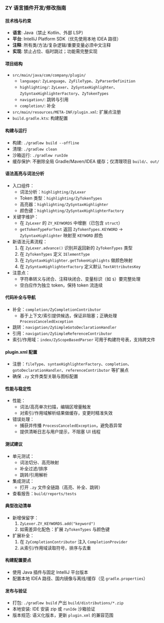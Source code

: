 ### ZY 语言插件开发/修改指南

#### 技术栈与约束

- **语言**: Java（禁止 Kotlin、外部 LSP）
- **平台**: IntelliJ Platform SDK（优先使用本地 IDEA 路径）
- **注释**: 所有类/方法/复杂逻辑/重要变量必须中文注释
- **实现**: 禁止占位、临时跳过；功能需完整实现

#### 项目结构

- `src/main/java/com/company/plugin/`
  - `language/`: `ZyLanguage`、`ZyFileType`、`ZyParserDefinition`
  - `highlighting/`: `ZyLexer`、`ZySyntaxHighlighter`、`ZySyntaxHighlighterFactory`、`ZyTokenTypes`
  - `navigation/`: 跳转与引用
  - `completion/`: 补全
- `src/main/resources/META-INF/plugin.xml`: 扩展点注册
- `build.gradle.kts`: 构建配置

#### 构建与运行

- 构建: `./gradlew build --offline`
- 清理: `./gradlew clean`
- 沙箱运行: `./gradlew runIde`
- 缓存保护: 不删除全局 Gradle/Maven/IDEA 缓存；仅清理项目 `build/`、`out/`

#### 语法高亮与词法分析

- 入口组件：
  - 词法分析：`highlighting/ZyLexer`
  - Token 类型：`highlighting/ZyTokenTypes`
  - 高亮器：`highlighting/ZySyntaxHighlighter`
  - 颜色键：`highlighting/ZySyntaxHighlighterFactory`
- 关键字维护：
  - 在 `ZyLexer` 的 `ZY_KEYWORDS` 中增删（已包含 `struct`）
  - `getTokenTypeForText` 返回 `ZyTokenTypes.KEYWORD` → `ZySyntaxHighlighter` 映射至 `KEYWORD` 颜色
- 新语法元素流程：
  1. 在 `ZyLexer.advance()` 识别并返回新的 `ZyTokenTypes` 类型
  2. 在 `ZyTokenTypes` 定义 `IElementType`
  3. 在 `ZySyntaxHighlighter.getTokenHighlights` 做颜色映射
  4. 在 `ZySyntaxHighlighterFactory` 定义默认 `TextAttributesKey`
- 注意点：
  - 字符串转义与闭合、注释块闭合、变量标识（如 `$`）要完整处理
  - 空白应作为独立 token，保持 token 流连续

#### 代码补全与导航

- 补全：`completion/ZyCompletionContributor`
  - 基于上下文/索引提供候选，保证非阻塞；正确处理 `ProcessCanceledException`
- 跳转：`navigation/ZySimpleGotoDeclarationHandler`
- 引用：`navigation/ZySimpleReferenceContributor`
- 索引/作用域：`index/ZyScopeBasedParser` 可用于构建符号表，支持跨文件

#### plugin.xml 配置

- 注册：`fileType`、`syntaxHighlighterFactory`、`completion`、`gotoDeclarationHandler`、`referenceContributor` 等扩展点
- 确保 `.zy` 文件类型关联与图标配置

#### 性能与稳定性

- 性能：
  - 词法/高亮单次扫描，编辑区增量触发
  - 对索引/作用域解析结果做缓存，变更时精准失效
- 错误处理：
  - 捕获并传播 `ProcessCanceledException`，避免吞异常
  - 提供清晰日志与用户提示，不阻塞 UI 线程

#### 测试建议

- 单元测试：
  - 词法切分、高亮映射
  - 补全过滤/排序
  - 跳转/引用解析
- 集成测试：
  - 打开 `.zy` 文件全链路（高亮、补全、跳转）
- 查看报告：`build/reports/tests`

#### 典型改动清单

- 新增保留字：
  1. `ZyLexer.ZY_KEYWORDS.add("keyword")`
  2. 如需差异化配色：扩展 `ZyTokenTypes` 与颜色键
- 扩展补全：
  1. 在 `ZyCompletionContributor` 注入 `CompletionProvider`
  2. 从索引/作用域读取符号，排序与去重

#### 构建配置要点

- 使用 Java 插件与固定 IntelliJ 平台版本
- 配置本地 IDEA 路径、国内镜像与离线/缓存（见 `gradle.properties`）

#### 发布与验证

- 打包: `./gradlew build` 产出 `build/distributions/*.zip`
- 本地安装: IDE 安装 zip 或 `runIde` 沙箱验证
- 版本规范: 语义化版本，更新 `plugin.xml` 的兼容范围
